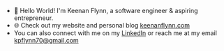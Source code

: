 - 👋 Hello World!
          I'm Keenan Flynn, a software engineer & aspiring entrepreneur.
- 🌐 Check out my website and personal blog [keenanflynn.com](keenanflynn.com)
- You can also connect with me on my [LinkedIn](https://www.linkedin.com/in/keenanpflynn/) or reach me at my email kpflynn70@gmail.com

<!---
kfly2fly/kfly2fly is a ✨ special ✨ repository because its `README.md` (this file) appears on your GitHub profile.
You can click the Preview link to take a look at your changes.
--->

